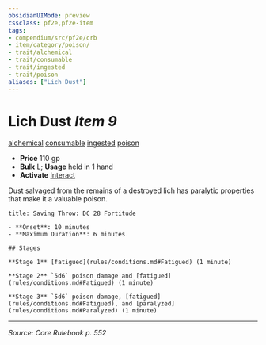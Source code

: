 ```yaml
---
obsidianUIMode: preview
cssclass: pf2e,pf2e-item
tags:
- compendium/src/pf2e/crb
- item/category/poison/
- trait/alchemical
- trait/consumable
- trait/ingested
- trait/poison
aliases: ["Lich Dust"]
---
```

# Lich Dust *Item 9*  
[alchemical](alchemical.md "Alchemical Item Trait")  [consumable](consumable.md "Consumable Item Trait")  [ingested](ingested.md "Ingested Item Trait")  [poison](Reference/Rules/Traits/poison.md "Poison Effect Trait")  

- **Price** 110 gp
- **Bulk** L; **Usage** held in 1 hand
- **Activate** [Interact](interact.md)

Dust salvaged from the remains of a destroyed lich has paralytic properties that make it a valuable poison.

```ad-inline-affliction
title: Saving Throw: DC 28 Fortitude

- **Onset**: 10 minutes
- **Maximum Duration**: 6 minutes

## Stages

**Stage 1** [fatigued](rules/conditions.md#Fatigued) (1 minute)

**Stage 2** `5d6` poison damage and [fatigued](rules/conditions.md#Fatigued) (1 minute)

**Stage 3** `5d6` poison damage, [fatigued](rules/conditions.md#Fatigued), and [paralyzed](rules/conditions.md#Paralyzed) (1 minute)
```


---
*Source: Core Rulebook p. 552*